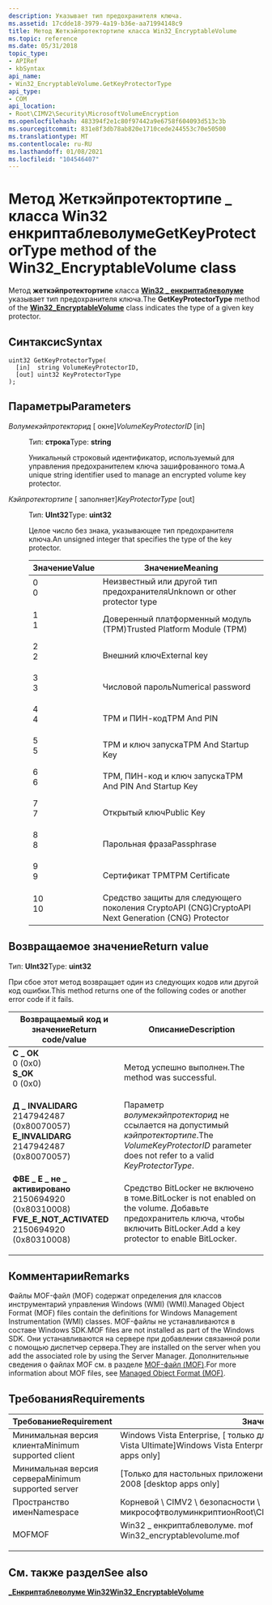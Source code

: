 ```yaml
---
description: Указывает тип предохранителя ключа.
ms.assetid: 17cdde18-3979-4a19-b36e-aa71994148c9
title: Метод Жеткэйпротектортипе класса Win32_EncryptableVolume
ms.topic: reference
ms.date: 05/31/2018
topic_type:
- APIRef
- kbSyntax
api_name:
- Win32_EncryptableVolume.GetKeyProtectorType
api_type:
- COM
api_location:
- Root\CIMV2\Security\MicrosoftVolumeEncryption
ms.openlocfilehash: 483394f2e1c80f97442a9e6758f604093d513c3b
ms.sourcegitcommit: 831e8f3db78ab820e1710cede244553c70e50500
ms.translationtype: MT
ms.contentlocale: ru-RU
ms.lasthandoff: 01/08/2021
ms.locfileid: "104546407"
---
```

# <a name="getkeyprotectortype-method-of-the-win32_encryptablevolume-class"></a><span data-ttu-id="cb776-103">Метод Жеткэйпротектортипе \_ класса Win32 енкриптаблеволуме</span><span class="sxs-lookup"><span data-stu-id="cb776-103">GetKeyProtectorType method of the Win32\_EncryptableVolume class</span></span>

<span data-ttu-id="cb776-104">Метод **жеткэйпротектортипе** класса [**Win32 \_ енкриптаблеволуме**](win32-encryptablevolume.md) указывает тип предохранителя ключа.</span><span class="sxs-lookup"><span data-stu-id="cb776-104">The **GetKeyProtectorType** method of the [**Win32\_EncryptableVolume**](win32-encryptablevolume.md) class indicates the type of a given key protector.</span></span>

## <a name="syntax"></a><span data-ttu-id="cb776-105">Синтаксис</span><span class="sxs-lookup"><span data-stu-id="cb776-105">Syntax</span></span>


```mof
uint32 GetKeyProtectorType(
  [in]  string VolumeKeyProtectorID,
  [out] uint32 KeyProtectorType
);
```



## <a name="parameters"></a><span data-ttu-id="cb776-106">Параметры</span><span class="sxs-lookup"><span data-stu-id="cb776-106">Parameters</span></span>

<dl> <dt>

<span data-ttu-id="cb776-107">*Волумекэйпротекторид* \[ окне\]</span><span class="sxs-lookup"><span data-stu-id="cb776-107">*VolumeKeyProtectorID* \[in\]</span></span>
</dt> <dd>

<span data-ttu-id="cb776-108">Тип: **строка**</span><span class="sxs-lookup"><span data-stu-id="cb776-108">Type: **string**</span></span>

<span data-ttu-id="cb776-109">Уникальный строковый идентификатор, используемый для управления предохранителем ключа зашифрованного тома.</span><span class="sxs-lookup"><span data-stu-id="cb776-109">A unique string identifier used to manage an encrypted volume key protector.</span></span>

</dd> <dt>

<span data-ttu-id="cb776-110">*Кэйпротектортипе* \[ заполняет\]</span><span class="sxs-lookup"><span data-stu-id="cb776-110">*KeyProtectorType* \[out\]</span></span>
</dt> <dd>

<span data-ttu-id="cb776-111">Тип: **UInt32**</span><span class="sxs-lookup"><span data-stu-id="cb776-111">Type: **uint32**</span></span>

<span data-ttu-id="cb776-112">Целое число без знака, указывающее тип предохранителя ключа.</span><span class="sxs-lookup"><span data-stu-id="cb776-112">An unsigned integer that specifies the type of the key protector.</span></span>



| <span data-ttu-id="cb776-113">Значение</span><span class="sxs-lookup"><span data-stu-id="cb776-113">Value</span></span>                                                                         | <span data-ttu-id="cb776-114">Значение</span><span class="sxs-lookup"><span data-stu-id="cb776-114">Meaning</span></span>                                              |
|-------------------------------------------------------------------------------|------------------------------------------------------|
| <dl> <span data-ttu-id="cb776-115"><dt>0</dt></span><span class="sxs-lookup"><span data-stu-id="cb776-115"><dt>0</dt></span></span> </dl>  | <span data-ttu-id="cb776-116">Неизвестный или другой тип предохранителя</span><span class="sxs-lookup"><span data-stu-id="cb776-116">Unknown or other protector type</span></span><br/>           |
| <dl> <span data-ttu-id="cb776-117"><dt>1</dt></span><span class="sxs-lookup"><span data-stu-id="cb776-117"><dt>1</dt></span></span> </dl>  | <span data-ttu-id="cb776-118">Доверенный платформенный модуль (TPM)</span><span class="sxs-lookup"><span data-stu-id="cb776-118">Trusted Platform Module (TPM)</span></span><br/>             |
| <dl> <span data-ttu-id="cb776-119"><dt>2</dt></span><span class="sxs-lookup"><span data-stu-id="cb776-119"><dt>2</dt></span></span> </dl>  | <span data-ttu-id="cb776-120">Внешний ключ</span><span class="sxs-lookup"><span data-stu-id="cb776-120">External key</span></span><br/>                              |
| <dl> <span data-ttu-id="cb776-121"><dt>3</dt></span><span class="sxs-lookup"><span data-stu-id="cb776-121"><dt>3</dt></span></span> </dl>  | <span data-ttu-id="cb776-122">Числовой пароль</span><span class="sxs-lookup"><span data-stu-id="cb776-122">Numerical password</span></span><br/>                        |
| <dl> <span data-ttu-id="cb776-123"><dt>4</dt></span><span class="sxs-lookup"><span data-stu-id="cb776-123"><dt>4</dt></span></span> </dl>  | <span data-ttu-id="cb776-124">TPM и ПИН-код</span><span class="sxs-lookup"><span data-stu-id="cb776-124">TPM And PIN</span></span><br/>                               |
| <dl> <span data-ttu-id="cb776-125"><dt>5</dt></span><span class="sxs-lookup"><span data-stu-id="cb776-125"><dt>5</dt></span></span> </dl>  | <span data-ttu-id="cb776-126">TPM и ключ запуска</span><span class="sxs-lookup"><span data-stu-id="cb776-126">TPM And Startup Key</span></span><br/>                       |
| <dl> <span data-ttu-id="cb776-127"><dt>6</dt></span><span class="sxs-lookup"><span data-stu-id="cb776-127"><dt>6</dt></span></span> </dl>  | <span data-ttu-id="cb776-128">TPM, ПИН-код и ключ запуска</span><span class="sxs-lookup"><span data-stu-id="cb776-128">TPM And PIN And Startup Key</span></span><br/>               |
| <dl> <span data-ttu-id="cb776-129"><dt>7</dt></span><span class="sxs-lookup"><span data-stu-id="cb776-129"><dt>7</dt></span></span> </dl>  | <span data-ttu-id="cb776-130">Открытый ключ</span><span class="sxs-lookup"><span data-stu-id="cb776-130">Public Key</span></span><br/>                                |
| <dl> <span data-ttu-id="cb776-131"><dt>8</dt></span><span class="sxs-lookup"><span data-stu-id="cb776-131"><dt>8</dt></span></span> </dl>  | <span data-ttu-id="cb776-132">Парольная фраза</span><span class="sxs-lookup"><span data-stu-id="cb776-132">Passphrase</span></span><br/>                                |
| <dl> <span data-ttu-id="cb776-133"><dt>9</dt></span><span class="sxs-lookup"><span data-stu-id="cb776-133"><dt>9</dt></span></span> </dl>  | <span data-ttu-id="cb776-134">Сертификат TPM</span><span class="sxs-lookup"><span data-stu-id="cb776-134">TPM Certificate</span></span><br/>                           |
| <dl> <span data-ttu-id="cb776-135"><dt>10</dt></span><span class="sxs-lookup"><span data-stu-id="cb776-135"><dt>10</dt></span></span> </dl> | <span data-ttu-id="cb776-136">Средство защиты для следующего поколения CryptoAPI (CNG)</span><span class="sxs-lookup"><span data-stu-id="cb776-136">CryptoAPI Next Generation (CNG) Protector</span></span><br/> |



 

</dd> </dl>

## <a name="return-value"></a><span data-ttu-id="cb776-137">Возвращаемое значение</span><span class="sxs-lookup"><span data-stu-id="cb776-137">Return value</span></span>

<span data-ttu-id="cb776-138">Тип: **UInt32**</span><span class="sxs-lookup"><span data-stu-id="cb776-138">Type: **uint32**</span></span>

<span data-ttu-id="cb776-139">При сбое этот метод возвращает один из следующих кодов или другой код ошибки.</span><span class="sxs-lookup"><span data-stu-id="cb776-139">This method returns one of the following codes or another error code if it fails.</span></span>



| <span data-ttu-id="cb776-140">Возвращаемый код и значение</span><span class="sxs-lookup"><span data-stu-id="cb776-140">Return code/value</span></span>                                                                                                                                                                  | <span data-ttu-id="cb776-141">Описание</span><span class="sxs-lookup"><span data-stu-id="cb776-141">Description</span></span>                                                                                   |
|------------------------------------------------------------------------------------------------------------------------------------------------------------------------------------|-----------------------------------------------------------------------------------------------|
| <dl> <span data-ttu-id="cb776-142"><dt>**С \_ ОК**</dt> <dt>0 (0x0)</dt></span><span class="sxs-lookup"><span data-stu-id="cb776-142"><dt>**S\_OK**</dt> <dt>0 (0x0)</dt></span></span> </dl>                                  | <span data-ttu-id="cb776-143">Метод успешно выполнен.</span><span class="sxs-lookup"><span data-stu-id="cb776-143">The method was successful.</span></span><br/>                                                         |
| <dl> <span data-ttu-id="cb776-144"><dt>**Д \_ INVALIDARG**</dt> <dt>2147942487 (0x80070057)</dt></span><span class="sxs-lookup"><span data-stu-id="cb776-144"><dt>**E\_INVALIDARG**</dt> <dt>2147942487 (0x80070057)</dt></span></span> </dl>          | <span data-ttu-id="cb776-145">Параметр *волумекэйпротекторид* не ссылается на допустимый *кэйпротектортипе*.</span><span class="sxs-lookup"><span data-stu-id="cb776-145">The *VolumeKeyProtectorID* parameter does not refer to a valid *KeyProtectorType*.</span></span><br/> |
| <dl> <span data-ttu-id="cb776-146"><dt>**ФВЕ \_ E \_ не \_ активировано**</dt> <dt>2150694920 (0x80310008)</dt></span><span class="sxs-lookup"><span data-stu-id="cb776-146"><dt>**FVE\_E\_NOT\_ACTIVATED**</dt> <dt>2150694920 (0x80310008)</dt></span></span> </dl> | <span data-ttu-id="cb776-147">Средство BitLocker не включено в томе.</span><span class="sxs-lookup"><span data-stu-id="cb776-147">BitLocker is not enabled on the volume.</span></span> <span data-ttu-id="cb776-148">Добавьте предохранитель ключа, чтобы включить BitLocker.</span><span class="sxs-lookup"><span data-stu-id="cb776-148">Add a key protector to enable BitLocker.</span></span> <br/>  |



 

## <a name="remarks"></a><span data-ttu-id="cb776-149">Комментарии</span><span class="sxs-lookup"><span data-stu-id="cb776-149">Remarks</span></span>

<span data-ttu-id="cb776-150">Файлы MOF-файл (MOF) содержат определения для классов инструментарий управления Windows (WMI) (WMI).</span><span class="sxs-lookup"><span data-stu-id="cb776-150">Managed Object Format (MOF) files contain the definitions for Windows Management Instrumentation (WMI) classes.</span></span> <span data-ttu-id="cb776-151">MOF-файлы не устанавливаются в составе Windows SDK.</span><span class="sxs-lookup"><span data-stu-id="cb776-151">MOF files are not installed as part of the Windows SDK.</span></span> <span data-ttu-id="cb776-152">Они устанавливаются на сервере при добавлении связанной роли с помощью диспетчер сервера.</span><span class="sxs-lookup"><span data-stu-id="cb776-152">They are installed on the server when you add the associated role by using the Server Manager.</span></span> <span data-ttu-id="cb776-153">Дополнительные сведения о файлах MOF см. в разделе [MOF-файл (MOF)](../wmisdk/managed-object-format--mof-.md).</span><span class="sxs-lookup"><span data-stu-id="cb776-153">For more information about MOF files, see [Managed Object Format (MOF)](../wmisdk/managed-object-format--mof-.md).</span></span>

## <a name="requirements"></a><span data-ttu-id="cb776-154">Требования</span><span class="sxs-lookup"><span data-stu-id="cb776-154">Requirements</span></span>



| <span data-ttu-id="cb776-155">Требование</span><span class="sxs-lookup"><span data-stu-id="cb776-155">Requirement</span></span> | <span data-ttu-id="cb776-156">Значение</span><span class="sxs-lookup"><span data-stu-id="cb776-156">Value</span></span> |
|-------------------------------------|---------------------------------------------------------------------------------------------------------|
| <span data-ttu-id="cb776-157">Минимальная версия клиента</span><span class="sxs-lookup"><span data-stu-id="cb776-157">Minimum supported client</span></span><br/> | <span data-ttu-id="cb776-158">Windows Vista Enterprise, \[ только для настольных приложений Windows Vista Ultimate\]</span><span class="sxs-lookup"><span data-stu-id="cb776-158">Windows Vista Enterprise, Windows Vista Ultimate \[desktop apps only\]</span></span><br/>                       |
| <span data-ttu-id="cb776-159">Минимальная версия сервера</span><span class="sxs-lookup"><span data-stu-id="cb776-159">Minimum supported server</span></span><br/> | <span data-ttu-id="cb776-160">\[Только для настольных приложений Windows Server 2008\]</span><span class="sxs-lookup"><span data-stu-id="cb776-160">Windows Server 2008 \[desktop apps only\]</span></span><br/>                                                    |
| <span data-ttu-id="cb776-161">Пространство имен</span><span class="sxs-lookup"><span data-stu-id="cb776-161">Namespace</span></span><br/>                | <span data-ttu-id="cb776-162">Корневой \\ CIMV2 \\ безопасности \\ микрософтволуминкриптион</span><span class="sxs-lookup"><span data-stu-id="cb776-162">Root\\CIMV2\\Security\\MicrosoftVolumeEncryption</span></span><br/>                                             |
| <span data-ttu-id="cb776-163">MOF</span><span class="sxs-lookup"><span data-stu-id="cb776-163">MOF</span></span><br/>                      | <dl> <span data-ttu-id="cb776-164"><dt>Win32 \_ енкриптаблеволуме. mof</dt></span><span class="sxs-lookup"><span data-stu-id="cb776-164"><dt>Win32\_encryptablevolume.mof</dt></span></span> </dl> |



## <a name="see-also"></a><span data-ttu-id="cb776-165">См. также раздел</span><span class="sxs-lookup"><span data-stu-id="cb776-165">See also</span></span>

<dl> <dt>

[<span data-ttu-id="cb776-166">**\_Енкриптаблеволуме Win32**</span><span class="sxs-lookup"><span data-stu-id="cb776-166">**Win32\_EncryptableVolume**</span></span>](win32-encryptablevolume.md)
</dt> </dl>

 

 
